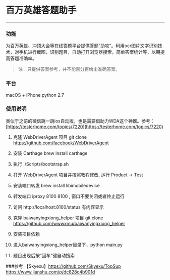 # 百万英雄答题助手
---
### 功能
为百万英雄、冲顶大会等在线答题平台提供答题“助攻”。利用ocr图片文字识别技术，对手机进行截图，识别题目，自动打开浏览器搜索，简单答案统计等，以期提高答题准确率。
> 注：只提供答案参考，并不能百分百给出准确答案。

### 平台
macOS + iPhone
python 2.7

### 使用说明
类似于之前的微信跳一跳ios自动版，也是需要借助力WDA这个神器。参考：[https://testerhome.com/topics/7220](https://testerhome.com/topics/7220)
1. 克隆 WebDriverAgent 项目 git clone https://github.com/facebook/WebDriverAgent
2. 安装 Carthage brew install carthage
3. 执行 ./Scripts/bootstrap.sh
4. 打开 WebDriverAgent 项目并按照教程修改, 运行 Product -> Test
5. 安装端口转发 brew install libimobiledevice
6. 转发端口 iproxy 8100 8100 , 窗口不要关闭或者终止运行
7. 访问 http://localhost:8100/status 有内容显示

8. 克隆 baiwanyingxiong_helper 项目 git clone https://github.com/wwwxmu/baiwanyingxiong_helper
9. 安装项目依赖
10. 进入baiwanyingxiong_helper目录下，python main.py
11. 题目出现后按“回车”键自动搜索

###参考
【Skyexu】https://github.com/Skyexu/TopSup
https://www.jianshu.com/p/dc828c4b901d
